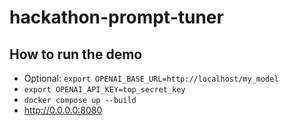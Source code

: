 # hackathon-prompt-tuner

## How to run the demo

- Optional: `export OPENAI_BASE_URL=http://localhost/my_model`
- `export OPENAI_API_KEY=top_secret_key`
- `docker compose up --build`
- http://0.0.0.0:8080
